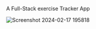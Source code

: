 A Full-Stack exercise Tracker App

![Screenshot 2024-02-17 195818](https://github.com/henrybear4/exercise-tracker-app/assets/160297061/3b46a980-dfbc-4141-b8d7-3cf35b6ee548)
